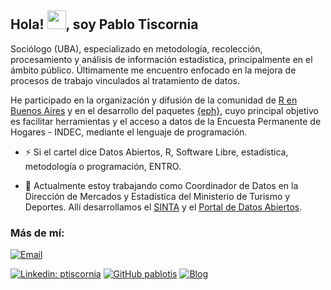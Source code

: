## Hola! <img src="https://raw.githubusercontent.com/MartinHeinz/MartinHeinz/master/wave.gif" width="30px">, soy Pablo Tiscornia

Sociólogo (UBA), especializado en metodología, recolección, procesamiento y análisis de información estadística, principalmente en el ámbito público. Últimamente me encuentro enfocado en la mejora de procesos de trabajo vinculados al tratamiento de datos. 

He participado en la organización y difusión de la comunidad de [R en Buenos Aires](https://renbaires.github.io/) y en el desarrollo del paquetes [{eph}](https://holatam.github.io/eph/), cuyo principal objetivo es facilitar herramientas y el acceso a datos de la Encuesta Permanente de Hogares - INDEC, mediante el lenguaje de programación.

- ⚡ Si el cartel dice Datos Abiertos, R, Software Libre, estadística, metodología o programación, ENTRO.

- 🔭 Actualmente estoy trabajando como Coordinador de Datos en la Dirección de Mercados y Estadística del Ministerio de Turismo y Deportes. Allí desarrollamos el [SINTA](datos.yvera.tur.ar/sinta) y el [Portal de Datos Abiertos](https://datos.yvera.gob.ar/).

### Más de mí:

<p align="left">
    <a href="mailto:pablotisco@gmail.com">
        <img alt="Email" src="https://img.shields.io/badge/Email-pablotisco@gmail.com-blue?style=flat-square&logo=gmail">
    </a>
</p>

[![Linkedin: ptiscornia](https://img.shields.io/badge/-ptiscornia-blue?style=flat-square&logo=Linkedin&logoColor=white&link=https://www.linkedin.com/in/ptiscornia/)](https://www.linkedin.com/in/ptiscornia/)
[![GitHub pablotis](https://img.shields.io/github/followers/pablotis?label=pablotis&style=social)](https://github.com/pablotis)
[![Blog](https://img.shields.io/static/v1?label=Blog&message=R+Cosas&color=orange)](https://r-cosas.netlify.app/)

<!--
**pablotis/pablotis** is a ✨ _special_ ✨ repository because its `README.md` (this file) appears on your GitHub profile.

Here are some ideas to get you started:

- 🔭 I’m currently working on ...
- 🌱 I’m currently learning ...
- 👯 I’m looking to collaborate on ...
- 🤔 I’m looking for help with ...
- 💬 Ask me about ...
- 📫 How to reach me: ...
- 😄 Pronouns: ...
- ⚡ Fun fact: ...

https://catalins.tech/how-to-create-a-kickass-github-profile-page
-->
